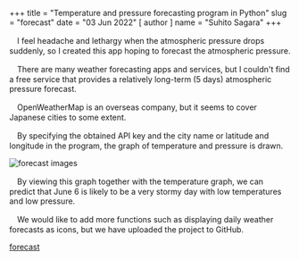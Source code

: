 +++
title = "Temperature and pressure forecasting program in Python"
slug = "forecast"
date = "03 Jun 2022"
[ author ]
name = "Suhito Sagara"
+++

　I feel headache and lethargy when the atmospheric pressure drops suddenly, so I created this app hoping to forecast the atmospheric pressure.

　There are many weather forecasting apps and services, but I couldn't find a free service that provides a relatively long-term (5 days) atmospheric pressure forecast.

　OpenWeatherMap is an overseas company, but it seems to cover Japanese cities to some extent.

　By specifying the obtained API key and the city name or latitude and longitude in the program, the graph of temperature and pressure is drawn.

![forecast images](/forecast.jpeg)

　By viewing this graph together with the temperature graph, we can predict that June 6 is likely to be a very stormy day with low temperatures and low pressure.

　We would like to add more functions such as displaying daily weather forecasts as icons, but we have uploaded the project to GitHub.

[forecast](https://github.com/1plus1is3/forecast)
